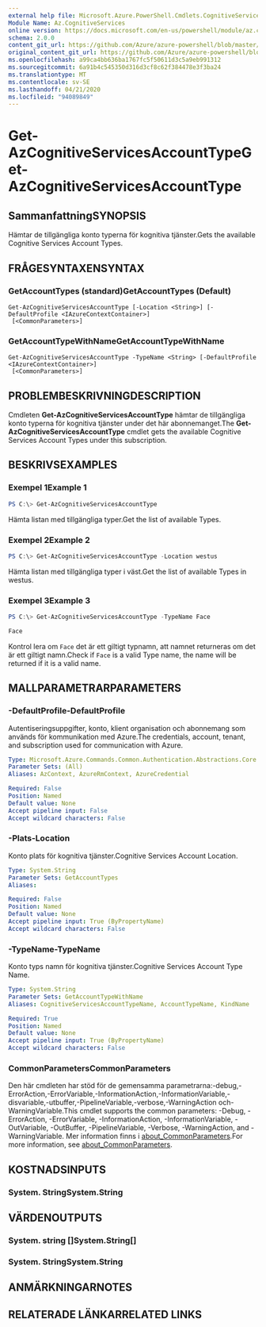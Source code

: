 ```yaml
---
external help file: Microsoft.Azure.PowerShell.Cmdlets.CognitiveServices.dll-Help.xml
Module Name: Az.CognitiveServices
online version: https://docs.microsoft.com/en-us/powershell/module/az.cognitiveservices/get-azcognitiveservicesaccounttype
schema: 2.0.0
content_git_url: https://github.com/Azure/azure-powershell/blob/master/src/CognitiveServices/CognitiveServices/help/Get-AzCognitiveServicesAccountType.md
original_content_git_url: https://github.com/Azure/azure-powershell/blob/master/src/CognitiveServices/CognitiveServices/help/Get-AzCognitiveServicesAccountType.md
ms.openlocfilehash: a99ca4bb636ba1767fc5f50611d3c5a9eb991312
ms.sourcegitcommit: 6a91b4c545350d316d3cf8c62f384478e3f3ba24
ms.translationtype: MT
ms.contentlocale: sv-SE
ms.lasthandoff: 04/21/2020
ms.locfileid: "94089849"
---
```

# <span data-ttu-id="965f3-101">Get-AzCognitiveServicesAccountType</span><span class="sxs-lookup"><span data-stu-id="965f3-101">Get-AzCognitiveServicesAccountType</span></span>

## <span data-ttu-id="965f3-102">Sammanfattning</span><span class="sxs-lookup"><span data-stu-id="965f3-102">SYNOPSIS</span></span>
<span data-ttu-id="965f3-103">Hämtar de tillgängliga konto typerna för kognitiva tjänster.</span><span class="sxs-lookup"><span data-stu-id="965f3-103">Gets the available Cognitive Services Account Types.</span></span>

## <span data-ttu-id="965f3-104">FRÅGESYNTAXEN</span><span class="sxs-lookup"><span data-stu-id="965f3-104">SYNTAX</span></span>

### <span data-ttu-id="965f3-105">GetAccountTypes (standard)</span><span class="sxs-lookup"><span data-stu-id="965f3-105">GetAccountTypes (Default)</span></span>
```
Get-AzCognitiveServicesAccountType [-Location <String>] [-DefaultProfile <IAzureContextContainer>]
 [<CommonParameters>]
```

### <span data-ttu-id="965f3-106">GetAccountTypeWithName</span><span class="sxs-lookup"><span data-stu-id="965f3-106">GetAccountTypeWithName</span></span>
```
Get-AzCognitiveServicesAccountType -TypeName <String> [-DefaultProfile <IAzureContextContainer>]
 [<CommonParameters>]
```

## <span data-ttu-id="965f3-107">PROBLEMBESKRIVNING</span><span class="sxs-lookup"><span data-stu-id="965f3-107">DESCRIPTION</span></span>
<span data-ttu-id="965f3-108">Cmdleten **Get-AzCognitiveServicesAccountType** hämtar de tillgängliga konto typerna för kognitiva tjänster under det här abonnemanget.</span><span class="sxs-lookup"><span data-stu-id="965f3-108">The **Get-AzCognitiveServicesAccountType** cmdlet gets the available Cognitive Services Account Types under this subscription.</span></span>

## <span data-ttu-id="965f3-109">BESKRIVS</span><span class="sxs-lookup"><span data-stu-id="965f3-109">EXAMPLES</span></span>

### <span data-ttu-id="965f3-110">Exempel 1</span><span class="sxs-lookup"><span data-stu-id="965f3-110">Example 1</span></span>
```powershell
PS C:\> Get-AzCognitiveServicesAccountType
```

<span data-ttu-id="965f3-111">Hämta listan med tillgängliga typer.</span><span class="sxs-lookup"><span data-stu-id="965f3-111">Get the list of available Types.</span></span>

### <span data-ttu-id="965f3-112">Exempel 2</span><span class="sxs-lookup"><span data-stu-id="965f3-112">Example 2</span></span>
```powershell
PS C:\> Get-AzCognitiveServicesAccountType -Location westus
```

<span data-ttu-id="965f3-113">Hämta listan med tillgängliga typer i väst.</span><span class="sxs-lookup"><span data-stu-id="965f3-113">Get the list of available Types in westus.</span></span>

### <span data-ttu-id="965f3-114">Exempel 3</span><span class="sxs-lookup"><span data-stu-id="965f3-114">Example 3</span></span>
```powershell
PS C:\> Get-AzCognitiveServicesAccountType -TypeName Face

Face
```

<span data-ttu-id="965f3-115">Kontrol lera om `Face` det är ett giltigt typnamn, att namnet returneras om det är ett giltigt namn.</span><span class="sxs-lookup"><span data-stu-id="965f3-115">Check if `Face` is a valid Type name, the name will be returned if it is a valid name.</span></span>

## <span data-ttu-id="965f3-116">MALLPARAMETRAR</span><span class="sxs-lookup"><span data-stu-id="965f3-116">PARAMETERS</span></span>

### <span data-ttu-id="965f3-117">-DefaultProfile</span><span class="sxs-lookup"><span data-stu-id="965f3-117">-DefaultProfile</span></span>
<span data-ttu-id="965f3-118">Autentiseringsuppgifter, konto, klient organisation och abonnemang som används för kommunikation med Azure.</span><span class="sxs-lookup"><span data-stu-id="965f3-118">The credentials, account, tenant, and subscription used for communication with Azure.</span></span>

```yaml
Type: Microsoft.Azure.Commands.Common.Authentication.Abstractions.Core.IAzureContextContainer
Parameter Sets: (All)
Aliases: AzContext, AzureRmContext, AzureCredential

Required: False
Position: Named
Default value: None
Accept pipeline input: False
Accept wildcard characters: False
```

### <span data-ttu-id="965f3-119">-Plats</span><span class="sxs-lookup"><span data-stu-id="965f3-119">-Location</span></span>
<span data-ttu-id="965f3-120">Konto plats för kognitiva tjänster.</span><span class="sxs-lookup"><span data-stu-id="965f3-120">Cognitive Services Account Location.</span></span>

```yaml
Type: System.String
Parameter Sets: GetAccountTypes
Aliases:

Required: False
Position: Named
Default value: None
Accept pipeline input: True (ByPropertyName)
Accept wildcard characters: False
```

### <span data-ttu-id="965f3-121">-TypeName</span><span class="sxs-lookup"><span data-stu-id="965f3-121">-TypeName</span></span>
<span data-ttu-id="965f3-122">Konto typs namn för kognitiva tjänster.</span><span class="sxs-lookup"><span data-stu-id="965f3-122">Cognitive Services Account Type Name.</span></span>

```yaml
Type: System.String
Parameter Sets: GetAccountTypeWithName
Aliases: CognitiveServicesAccountTypeName, AccountTypeName, KindName

Required: True
Position: Named
Default value: None
Accept pipeline input: True (ByPropertyName)
Accept wildcard characters: False
```

### <span data-ttu-id="965f3-123">CommonParameters</span><span class="sxs-lookup"><span data-stu-id="965f3-123">CommonParameters</span></span>
<span data-ttu-id="965f3-124">Den här cmdleten har stöd för de gemensamma parametrarna:-debug,-ErrorAction,-ErrorVariable,-InformationAction,-InformationVariable,-disvariable,-utbuffer,-PipelineVariable,-verbose,-WarningAction och-WarningVariable.</span><span class="sxs-lookup"><span data-stu-id="965f3-124">This cmdlet supports the common parameters: -Debug, -ErrorAction, -ErrorVariable, -InformationAction, -InformationVariable, -OutVariable, -OutBuffer, -PipelineVariable, -Verbose, -WarningAction, and -WarningVariable.</span></span> <span data-ttu-id="965f3-125">Mer information finns i [about_CommonParameters](http://go.microsoft.com/fwlink/?LinkID=113216).</span><span class="sxs-lookup"><span data-stu-id="965f3-125">For more information, see [about_CommonParameters](http://go.microsoft.com/fwlink/?LinkID=113216).</span></span>

## <span data-ttu-id="965f3-126">KOSTNADS</span><span class="sxs-lookup"><span data-stu-id="965f3-126">INPUTS</span></span>

### <span data-ttu-id="965f3-127">System. String</span><span class="sxs-lookup"><span data-stu-id="965f3-127">System.String</span></span>

## <span data-ttu-id="965f3-128">VÄRDEN</span><span class="sxs-lookup"><span data-stu-id="965f3-128">OUTPUTS</span></span>

### <span data-ttu-id="965f3-129">System. string []</span><span class="sxs-lookup"><span data-stu-id="965f3-129">System.String[]</span></span>

### <span data-ttu-id="965f3-130">System. String</span><span class="sxs-lookup"><span data-stu-id="965f3-130">System.String</span></span>

## <span data-ttu-id="965f3-131">ANMÄRKNINGAR</span><span class="sxs-lookup"><span data-stu-id="965f3-131">NOTES</span></span>

## <span data-ttu-id="965f3-132">RELATERADE LÄNKAR</span><span class="sxs-lookup"><span data-stu-id="965f3-132">RELATED LINKS</span></span>
